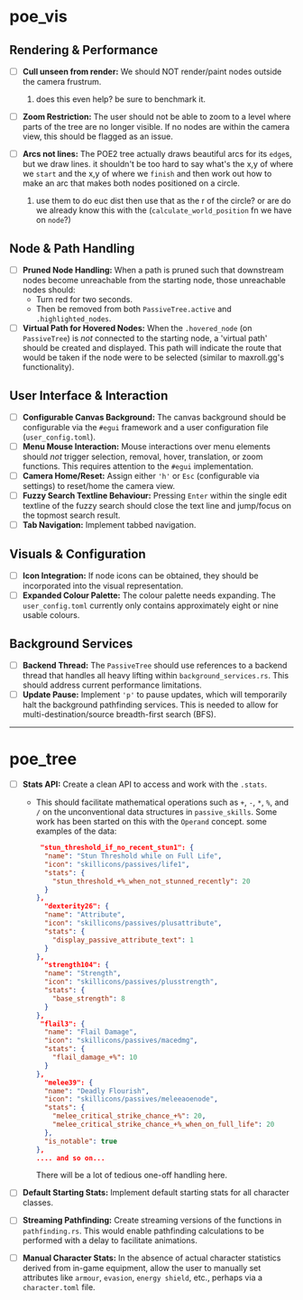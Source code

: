 # **poe_vis**

## **Rendering & Performance**

* [ ] **Cull unseen from render:** We should NOT render/paint nodes outside the camera frustrum.
    1. does this even help? be sure to benchmark it.

* [ ] **Zoom Restriction:** The user should not be able to zoom to a level where parts of the tree are no longer visible. If no nodes are within the camera view, this should be flagged as an issue.
* [ ] **Arcs not lines:** The POE2 tree actually draws beautiful arcs for its `edge`s, but we draw lines. it shouldn't be too hard to say what's the x,y of where we `start` and the x,y of where we `finish` and then work out how to make an arc that makes both nodes positioned on a circle.
    1. use them to do euc dist then use that as the r of the circle? or are do we already know this with the (`calculate_world_position` fn we have on `node`?)

## **Node & Path Handling**

* [ ] **Pruned Node Handling:** When a path is pruned such that downstream nodes become unreachable from the starting node, those unreachable nodes should:
  * Turn red for two seconds.
  * Then be removed from both `PassiveTree.active` and `.highlighted_nodes`.
* [ ] **Virtual Path for Hovered Nodes:** When the `.hovered_node` (on `PassiveTree`) is *not* connected to the starting node, a 'virtual path' should be created and displayed. This path will indicate the route that would be taken if the node were to be selected (similar to maxroll.gg's functionality).

## **User Interface & Interaction**

* [ ] **Configurable Canvas Background:** The canvas background should be configurable via the `#egui` framework and a user configuration file (`user_config.toml`).
* [ ] **Menu Mouse Interaction:** Mouse interactions over menu elements should *not* trigger selection, removal, hover, translation, or zoom functions. This requires attention to the `#egui` implementation.
* [ ] **Camera Home/Reset:** Assign either `'h'` or `Esc` (configurable via settings) to reset/home the camera view.
* [ ] **Fuzzy Search Textline Behaviour:** Pressing `Enter` within the single edit textline of the fuzzy search should close the text line and jump/focus on the topmost search result.
* [ ] **Tab Navigation:** Implement tabbed navigation.

## **Visuals & Configuration**

* [ ] **Icon Integration:** If node icons can be obtained, they should be incorporated into the visual representation.
* [ ] **Expanded Colour Palette:** The colour palette needs expanding. The `user_config.toml` currently only contains approximately eight or nine usable colours.

## **Background Services**

* [ ] **Backend Thread:** The `PassiveTree` should use references to a backend thread that handles all heavy lifting within `background_services.rs`. This should address current performance limitations.
* [ ] **Update Pause:** Implement `'p'` to pause updates, which will temporarily halt the background pathfinding services. This is needed to allow for multi-destination/source breadth-first search (BFS).

---

# **poe_tree**

* [ ] **Stats API:** Create a clean API to access and work with the `.stats`.
  * This should facilitate mathematical operations such as `+`, `-`, `*`, `%`, and `/` on the unconventional data structures in `passive_skills`. Some work has been started on this with the `Operand` concept.
    some examples of the data:

    ```json
     "stun_threshold_if_no_recent_stun1": {
      "name": "Stun Threshold while on Full Life",
      "icon": "skillicons/passives/life1",
      "stats": {
        "stun_threshold_+%_when_not_stunned_recently": 20
      }
    },
      "dexterity26": {
      "name": "Attribute",
      "icon": "skillicons/passives/plusattribute",
      "stats": {
        "display_passive_attribute_text": 1
      }
    },
      "strength104": {
      "name": "Strength",
      "icon": "skillicons/passives/plusstrength",
      "stats": {
        "base_strength": 8
      }
    },
     "flail3": {
      "name": "Flail Damage",
      "icon": "skillicons/passives/macedmg",
      "stats": {
        "flail_damage_+%": 10
      }
    },
      "melee39": {
      "name": "Deadly Flourish",
      "icon": "skillicons/passives/meleeaoenode",
      "stats": {
        "melee_critical_strike_chance_+%": 20,
        "melee_critical_strike_chance_+%_when_on_full_life": 20
      },
      "is_notable": true
    }, 
    .... and so on...
    ```

    There will be a lot of tedious one-off handling here.

* [ ] **Default Starting Stats:** Implement default starting stats for all character classes.
* [ ] **Streaming Pathfinding:** Create streaming versions of the functions in `pathfinding.rs`. This would enable pathfinding calculations to be performed with a delay to facilitate animations.
* [ ] **Manual Character Stats:** In the absence of actual character statistics derived from in-game equipment, allow the user to manually set attributes like `armour`, `evasion`, `energy shield`, etc., perhaps via a `character.toml` file.
